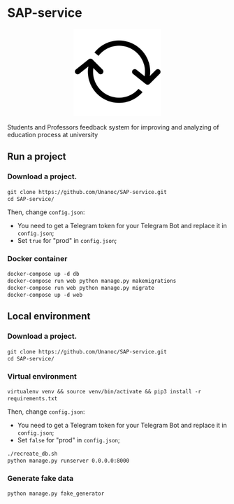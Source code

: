 # SAP-service

<p align="center">
  <a href="#"><img width="200px" src="https://github.com/Unanoc/SAP-service/blob/master/application/sap/static/src/favicon.png" alt="SAP"></a>
</p>

Students and Professors feedback system for improving and analyzing of education process at university

## Run a project

### Download a project.
```
git clone https://github.com/Unanoc/SAP-service.git
cd SAP-service/
```

Then, change `config.json`: 
- You need to get a Telegram token for your Telegram Bot and replace it in `config.json`;
- Set `true` for "prod" in `config.json`;

### Docker container
```
docker-compose up -d db
docker-compose run web python manage.py makemigrations
docker-compose run web python manage.py migrate
docker-compose up -d web
```

## Local environment

### Download a project.
```
git clone https://github.com/Unanoc/SAP-service.git
cd SAP-service/
```

### Virtual environment
```
virtualenv venv && source venv/bin/activate && pip3 install -r requirements.txt
```

Then, change `config.json`: 
- You need to get a Telegram token for your Telegram Bot and replace it in `config.json`;
- Set `false` for "prod" in `config.json`;

```
./recreate_db.sh
python manage.py runserver 0.0.0.0:8000
```

### Generate fake data
```
python manage.py fake_generator
```
